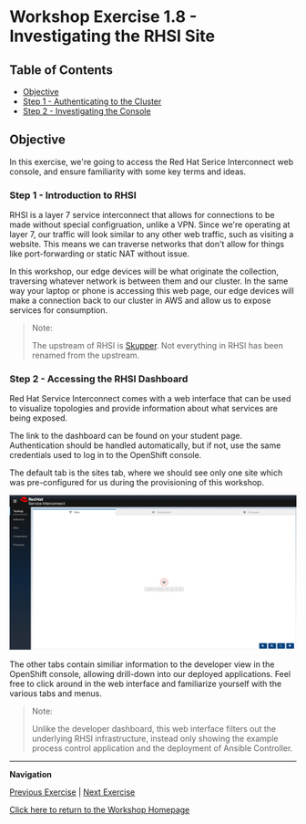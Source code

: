 # Workshop Exercise 1.8 - Investigating the RHSI Site

## Table of Contents

* [Objective](#objective)
* [Step 1 - Authenticating to the Cluster](#step-1---reviewing-the-code-repo-location)
* [Step 2 - Investigating the Console](#step-2---cloning-your-code-repo)

## Objective

In this exercise, we're going to access the Red Hat Serice Interconnect web console, and ensure familiarity with some key terms and ideas.

### Step 1 - Introduction to RHSI

RHSI is a layer 7 service interconnect that allows for connections to be made without special configruation, unlike a VPN. Since we're operating at layer 7, our traffic will look similar to any other web traffic, such as visiting a website. This means we can traverse networks that don't allow for things like port-forwarding or static NAT without issue.

In this workshop, our edge devices will be what originate the collection, traversing whatever network is between them and our cluster. In the same way your laptop or phone is accessing this web page, our edge devices will make a connection back to our cluster in AWS and allow us to expose services for consumption.

> Note:
> 
> The upstream of RHSI is [Skupper](https://skupper.io). Not everything in RHSI has been renamed from the upstream.

### Step 2 - Accessing the RHSI Dashboard

Red Hat Service Interconnect comes with a web interface that can be used to visualize topologies and provide information about what services are being exposed.

The link to the dashboard can be found on your student page. Authentication should be handled automatically, but if not, use the same credentials used to log in to the OpenShift console.

The default tab is the sites tab, where we should see only one site which was pre-configured for us during the provisioning of this workshop.

![Skupper Dashboard](../images/skupper-dashboard.png)

The other tabs contain similiar information to the developer view in the OpenShift console, allowing drill-down into our deployed applications. Feel free to click around in the web interface and familiarize yourself with the various tabs and menus.

> Note:
>
> Unlike the developer dashboard, this web interface filters out the underlying RHSI infrastructure, instead only showing the example process control application and the deployment of Ansible Controller.

---
**Navigation**

[Previous Exercise](../1.8-login-to-ocp/) | [Next Exercise](../2.1-oc-auth/)

[Click here to return to the Workshop Homepage](../README.md)
